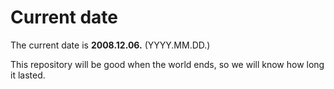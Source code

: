 # Current date

The current date is **2008.12.06.** (YYYY.MM.DD.)

This repository will be good when the world ends, so we will know how long it lasted.